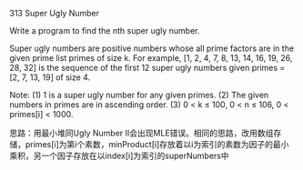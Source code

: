 313 Super Ugly Number

Write a program to find the nth super ugly number.

Super ugly numbers are positive numbers whose all prime factors are in the given prime list primes of size k. For example, [1, 2, 4, 7, 8, 13, 14, 16, 19, 26, 28, 32] is the sequence of the first 12 super ugly numbers given primes = [2, 7, 13, 19] of size 4.

Note:
(1) 1 is a super ugly number for any given primes.
(2) The given numbers in primes are in ascending order.
(3) 0 < k ≤ 100, 0 < n ≤ 106, 0 < primes[i] < 1000.

思路：用最小堆同Ugly Number II会出现MLE错误。相同的思路，改用数组存储，primes[i]为第i个素数，minProduct[i]存放着以i为索引的素数为因子的最小乘积，另一个因子存放在以index[i]为索引的superNumbers中 